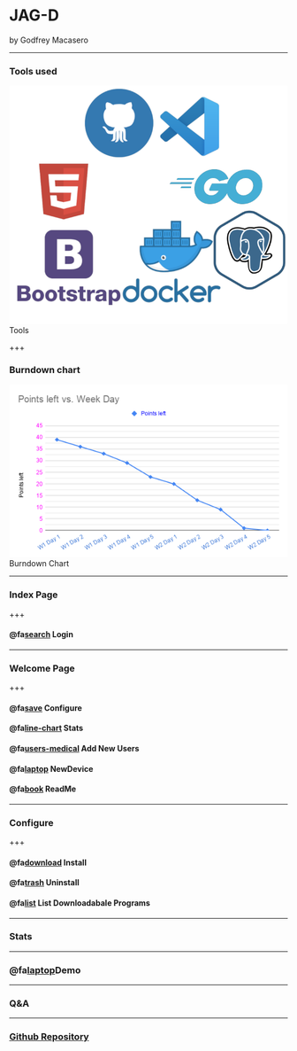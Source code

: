 # JAG-D

by Godfrey Macasero

---

### Tools used

![Image](assets/ToolsProject2.png) Tools

+++

### Burndown chart

![Image](assets/burndownchart.png) Burndown Chart

---
### Index Page

+++
#### @fa[search]() Login

---
### Welcome Page

+++
#### @fa[save]() Configure
#### @fa[line-chart]() Stats
#### @fa[users-medical]() Add New Users
#### @fa[laptop]() NewDevice
#### @fa[book]() ReadMe

---

### Configure

+++
#### @fa[download]() Install
#### @fa[trash]() Uninstall
#### @fa[list]() List Downloadabale Programs
---
### Stats
---
### @fa[laptop]()Demo

---
### Q&A

---
### [Github Repository](https://github.com/190930-UTA-CW-Go/project2-AGDJ)